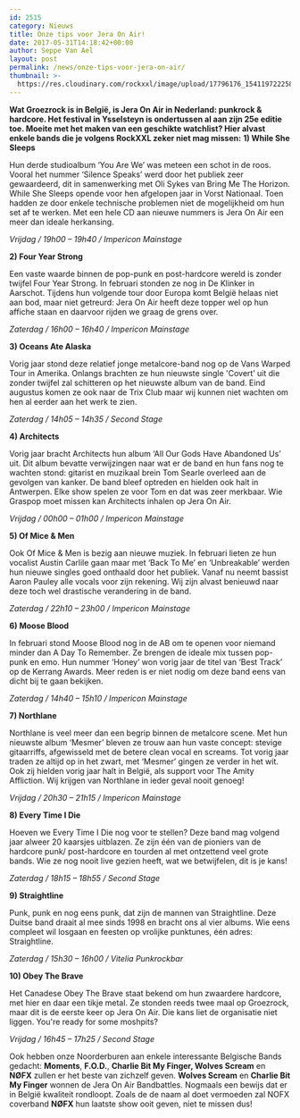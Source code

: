 ```yaml
---
id: 2515
category: Nieuws
title: Onze tips voor Jera On Air!
date: 2017-05-31T14:18:42+00:00
author: Seppe Van Ael
layout: post
permalink: /news/onze-tips-voor-jera-on-air/
thumbnail: >-
  https://res.cloudinary.com/rockxxl/image/upload/17796176_1541197222589502_7617440270522174901_n.png
---
```

**Wat Groezrock is in België, is Jera On Air in Nederland: punkrock & hardcore. Het festival in Ysselsteyn is ondertussen al aan zijn 25e editie toe. Moeite met het maken van een geschikte watchlist? Hier alvast enkele bands die je volgens RockXXL zeker niet mag missen:**
**1) While She Sleeps** 

Hun derde studioalbum ‘You Are We’ was meteen een schot in de roos. Vooral het nummer ‘Silence Speaks’ werd door het publiek zeer gewaardeerd, dit in samenwerking met Oli Sykes van Bring Me The Horizon. While She Sleeps opende voor hen afgelopen jaar in Vorst Nationaal. Toen hadden ze door enkele technische problemen niet de mogelijkheid om hun set af te werken. Met een hele CD aan nieuwe nummers is Jera On Air een meer dan ideale herkansing.

_Vrijdag / 19h00 – 19h40 / Impericon Mainstage_



**2) Four Year Strong** 

Een vaste waarde binnen de pop-punk en post-hardcore wereld is zonder twijfel Four Year Strong. In februari stonden ze nog in De Klinker in Aarschot. Tijdens hun volgende tour door Europa komt België helaas niet aan bod, maar niet getreurd: Jera On Air heeft deze topper wel op hun affiche staan en daarvoor rijden we graag de grens over.

_Zaterdag / 16h00 – 16h40 / Impericon Mainstage_



**3) Oceans Ate Alaska** 

Vorig jaar stond deze relatief jonge metalcore-band nog op de Vans Warped Tour in Amerika. Onlangs brachten ze hun nieuwste single 'Covert’ uit die zonder twijfel zal schitteren op het nieuwste album van de band. Eind augustus komen ze ook naar de Trix Club maar wij kunnen niet wachten om hen al eerder aan het werk te zien.

_Zaterdag / 14h05 – 14h35 / Second Stage_



**4) Architects** 

Vorig jaar bracht Architects hun album ‘All Our Gods Have Abandoned Us’ uit. Dit album bevatte verwijzingen naar wat er de band en hun fans nog te wachten stond: gitarist en muzikaal brein Tom Searle overleed aan de gevolgen van kanker. De band bleef optreden en hielden ook halt in Antwerpen. Elke show spelen ze voor Tom en dat was zeer merkbaar. Wie Graspop moet missen kan Architects inhalen op Jera On Air.

_Vrijdag / 00h00 – 01h00 / Impericon Mainstage_



**5) Of Mice & Men**

Ook Of Mice & Men is bezig aan nieuwe muziek. In februari lieten ze hun vocalist Austin Carlile gaan maar met ‘Back To Me’ en ‘Unbreakable’ werden hun nieuwe singles goed onthaald door het publiek. Vanaf nu neemt bassist Aaron Pauley alle vocals voor zijn rekening. Wij zijn alvast benieuwd naar deze toch wel drastische verandering in de band.

_Zaterdag / 22h10 – 23h00 / Impericon Mainstage_



**6) Moose Blood** 

In februari stond Moose Blood nog in de AB om te openen voor niemand minder dan A Day To Remember. Ze brengen de ideale mix tussen pop-punk en emo. Hun nummer ‘Honey’ won vorig jaar de titel van ‘Best Track’ op de Kerrang Awards. Meer reden is er niet nodig om deze band eens van dicht bij te gaan bekijken.

_Zaterdag / 14h40 – 15h10 / Impericon Mainstage_



**7) Northlane** 

Northlane is veel meer dan een begrip binnen de metalcore scene. Met hun nieuwste album ‘Mesmer’ bleven ze trouw aan hun vaste concept: stevige gitaarriffs, afgewisseld met de betere clean vocal en screams. Tot vorig jaar traden ze altijd op in het zwart, met ‘Mesmer’ gingen ze verder in het wit. Ook zij hielden vorig jaar halt in België, als support voor The Amity Affliction. Wij krijgen van Northlane in ieder geval nooit genoeg!

_Vrijdag / 20h30 – 21h15 / Impericon Mainstage_



**8) Every Time I Die** 

Hoeven we Every Time I Die nog voor te stellen? Deze band mag volgend jaar alweer 20 kaarsjes uitblazen. Ze zijn één van de pioniers van de hardcore punk/ post-hardcore en tourden al met ontzettend veel grote bands. Wie ze nog nooit live gezien heeft, wat we betwijfelen, dit is je kans!

<p style="text-align: left;">
  <em>Zaterdag / 18h15 – 18h55 / Second Stage</em>
</p>



**9) Straightline** 

Punk, punk en nog eens punk, dat zijn de mannen van Straightline. Deze Duitse band draait al mee sinds 1998 en bracht ons al vier albums. Wie eens compleet wil losgaan en feesten op vrolijke punktunes, één adres: Straightline.

_Zaterdag / 15h30 – 16h00 / Vitelia Punkrockbar_



**10) Obey The Brave** 

Het Canadese Obey The Brave staat bekend om hun zwaardere hardcore, met hier en daar een tikje metal. Ze stonden reeds twee maal op Groezrock, maar dit is de eerste keer op Jera On Air. Die kans liet de organisatie niet liggen. You're ready for some moshpits?

_Vrijdag / 16h45 – 17h25 / Second Stage_



Ook hebben onze Noorderburen aan enkele interessante Belgische Bands gedacht: **Moments**, **F.O.D.**, **Charlie Bit My Finger, Wolves Scream** en **NØFX** zullen er het beste van zichzelf geven. **Wolves Scream** en **Charlie Bit My Finger** wonnen de Jera On Air Bandbattles. Nogmaals een bewijs dat er in België kwaliteit rondloopt. Zoals de de naam al doet vermoeden zal NOFX coverband **NØFX** hun laatste show ooit geven, niet te missen dus!